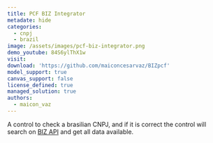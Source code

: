 ```yaml
---
title: PCF BIZ Integrator
metadate: hide
categories:
  - cnpj
  - brazil
image: /assets/images/pcf-biz-integrator.png
demo_youtube: 84S6ylThX1w
visit:
download: 'https://github.com/maiconcesarvaz/BIZpcf'
model_support: true
canvas_support: false
license_defined: true
managed_solution: true
authors:
  - maicon_vaz
---
```

A control to check a brasilian CNPJ, and if it is correct the control will search on <a href="https://cnpj.biz">BIZ API</a> and get all data available.
